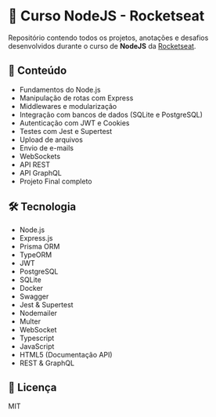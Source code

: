 # 🚀 Curso NodeJS - Rocketseat

Repositório contendo todos os projetos, anotações e desafios desenvolvidos durante o curso de **NodeJS** da [Rocketseat](https://rocketseat.com.br).

## 🧠 Conteúdo

- Fundamentos do Node.js
- Manipulação de rotas com Express
- Middlewares e modularização
- Integração com bancos de dados (SQLite e PostgreSQL)
- Autenticação com JWT e Cookies
- Testes com Jest e Supertest
- Upload de arquivos
- Envio de e-mails
- WebSockets
- API REST
- API GraphQL
- Projeto Final completo

## 🛠️ Tecnologia

- Node.js
- Express.js
- Prisma ORM
- TypeORM
- JWT
- PostgreSQL
- SQLite
- Docker
- Swagger
- Jest & Supertest
- Nodemailer
- Multer
- WebSocket
- Typescript
- JavaScript
- HTML5 (Documentação API)
- REST & GraphQL

## 📄 Licença

MIT

